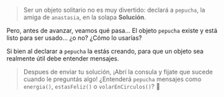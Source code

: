 > Ser un objeto solitario no es muy divertido: declará a `pepucha`, la amiga de `anastasia`, en la solapa **Solución**.

Pero, antes de avanzar, veamos qué pasa... 
El objeto `pepucha` existe y está listo para ser usado... ¿o no? ¿Cómo lo usarías?

Si bien al declarar a `pepucha` la estás creando, para que un objeto sea realmente útil debe entender mensajes.  

> Despues de enviar tu solución, ¡Abrí la consula y fijate que sucede cuando le preguntás algo!
> ¿Entenderá `pepucha` mensajes como `energia()`, `estasFeliz()` o `volarEnCirculos()`? :thought_balloon:  
